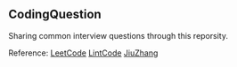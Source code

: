 ## CodingQuestion
Sharing common interview questions through this reporsity.

Reference:
[LeetCode](https://leetcode.com/)
[LintCode](http://www.lintcode.com/)
[JiuZhang](http://www.jiuzhang.com/)